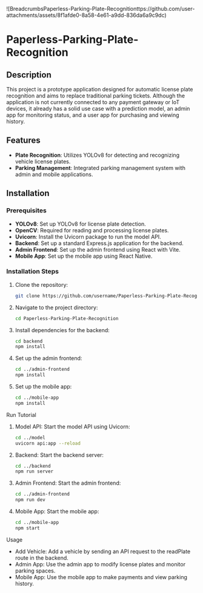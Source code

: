![BreadcrumbsPaperless-Parking-Plate-Recognitionttps://github.com/user-attachments/assets/8f1afde0-8a58-4e61-a9dd-836da6a9c9dc)
# Paperless-Parking-Plate-Recognition

## Description
This project is a prototype application designed for automatic license plate recognition and aims to replace traditional parking tickets. Although the application is not currently connected to any payment gateway or IoT devices, it already has a solid use case with a prediction model, an admin app for monitoring status, and a user app for purchasing and viewing history.

## Features
- **Plate Recognition**: Utilizes YOLOv8 for detecting and recognizing vehicle license plates.
- **Parking Management**: Integrated parking management system with admin and mobile applications.

## Installation

### Prerequisites
- **YOLOv8**: Set up YOLOv8 for license plate detection.
- **OpenCV**: Required for reading and processing license plates.
- **Uvicorn**: Install the Uvicorn package to run the model API.
- **Backend**: Set up a standard Express.js application for the backend.
- **Admin Frontend**: Set up the admin frontend using React with Vite.
- **Mobile App**: Set up the mobile app using React Native.

### Installation Steps
1. Clone the repository:
   ```bash
   git clone https://github.com/username/Paperless-Parking-Plate-Recognition.git
2. Navigate to the project directory:
    ```bash
    cd Paperless-Parking-Plate-Recognition
3. Install dependencies for the backend:
    ```bash
    cd backend
    npm install
4. Set up the admin frontend:
    ```bash
    cd ../admin-frontend
    npm install
5. Set up the mobile app:
    ```bash
    cd ../mobile-app
    npm install
Run Tutorial
1. Model API: Start the model API using Uvicorn:
   ```bash
   cd ../model
   uvicorn api:app --reload
2. Backend: Start the backend server:
   ```bash
   cd ../backend
   npm run server
3. Admin Frontend: Start the admin frontend:
   ```bash
   cd ../admin-frontend
   npm run dev
4. Mobile App: Start the mobile app:
   ```bash
   cd ../mobile-app
   npm start
Usage
* Add Vehicle: Add a vehicle by sending an API request to the readPlate route in the backend.
* Admin App: Use the admin app to modify license plates and monitor parking spaces.
* Mobile App: Use the mobile app to make payments and view parking history.
